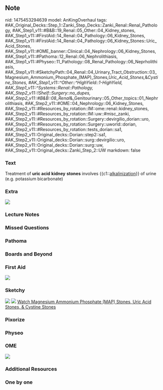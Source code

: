 ## Note
nid: 1475453294639
model: AnKingOverhaul
tags: #AK_Original_Decks::Step_1::Zanki_Step_Decks::Zanki_Renal::Renal_Pathology, #AK_Step1_v11::#B&B::19_Renal::05_Other::04_Kidney_stones, #AK_Step1_v11::#FirstAid::14_Renal::04_Pathology::06_Kidney_Stones, #AK_Step1_v11::#FirstAid::14_Renal::04_Pathology::06_Kidney_Stones::Uric_Acid_Stones, #AK_Step1_v11::#OME_banner::Clinical::04_Nephrology::06_Kidney_Stones, #AK_Step1_v11::#Pathoma::12_Renal::06_Nephrolithiasis, #AK_Step1_v11::#Physeo::11_Pathology::08_Renal_Pathology::06_Neprholithiasis, #AK_Step1_v11::#SketchyPath::04_Renal::04_Urinary_Tract_Obstruction::03_Magnesium_Ammonium_Phosphate_(MAP)_Stones,_Uric_Acid_Stones,_&_Cystine_Stones, #AK_Step1_v11::^Other::^HighYield::1-HighYield, #AK_Step1_v11::^Systems::Renal::Pathology, #AK_Step2_v11::!Shelf::Surgery::no_dupes, #AK_Step2_v11::#B&B::08_Renal_&_Genitourinary::05_Other_topics::01_Nephrolithiasis, #AK_Step2_v11::#OME::04_Nephrology::06_Kidney_Stones, #AK_Step2_v11::#Resources_by_rotation::IM::ome::renal::kidney_stones, #AK_Step2_v11::#Resources_by_rotation::IM::uw::#misc_zanki, #AK_Step2_v11::#Resources_by_rotation::Surgery::devirgilio_dorian::uro, #AK_Step2_v11::#Resources_by_rotation::Surgery::uworld::dorian, #AK_Step2_v11::#Resources_by_rotation::tests_dorian::sa1, #AK_Step2_v11::Original_decks::Dorian::step2::sa1, #AK_Step2_v11::Original_decks::Dorian::surg::devirgilio::uro, #AK_Step2_v11::Original_decks::Dorian::surg::uw, #AK_Step2_v11::Original_decks::Zanki_Step_2::UW
markdown: false

### Text
<div>
  Treatment of <b>uric acid</b> <b>kidney</b> <b>stones</b>
  involves {{c1::<u>alkalinization</u>}} of urine (e.g. potassium
  bicarbonate)
</div>

### Extra
<img src="paste-436849713610753.jpg">

### Lecture Notes


### Missed Questions


### Pathoma


### Boards and Beyond


### First Aid
<img src="tmpTEA0K8.png">

### Sketchy
<img src=
"Screen%20Shot%202019-11-04%20at%204.32.18%20PM_1566160514431.png">
<img src="Screen%20Shot%202019-11-22%20at%208.41.21%20AM.png">
<a href=
"https://dashboard.sketchy.com/study/medical/courses/medical-pathophysiology/units/medical-pathophysiology-renal/videos/medical-pathophysiology-renal-urinary-tract-obstruction-magnesium-ammonium-phosphate-map-stones-uric-acid-stones-and-cystine-stones?utm_source=anki&utm_medium=partnership&utm_campaign=february_update&utm_content=medical">
Watch Magnesium Ammonium Phosphate (MAP) Stones, Uric Acid Stones,
& Cystine Stones</a>

### Pixorize


### Physeo


### OME
<div class="ome-widget">
  <a href=
  "https://onlinemeded.org/spa/nephrology/kidney-stones/acquire?ref=anki">
  <img src="_OME_AnkiFlashcards_Lesson_1.png"></a>
</div>

### Additional Resources


### One by one

